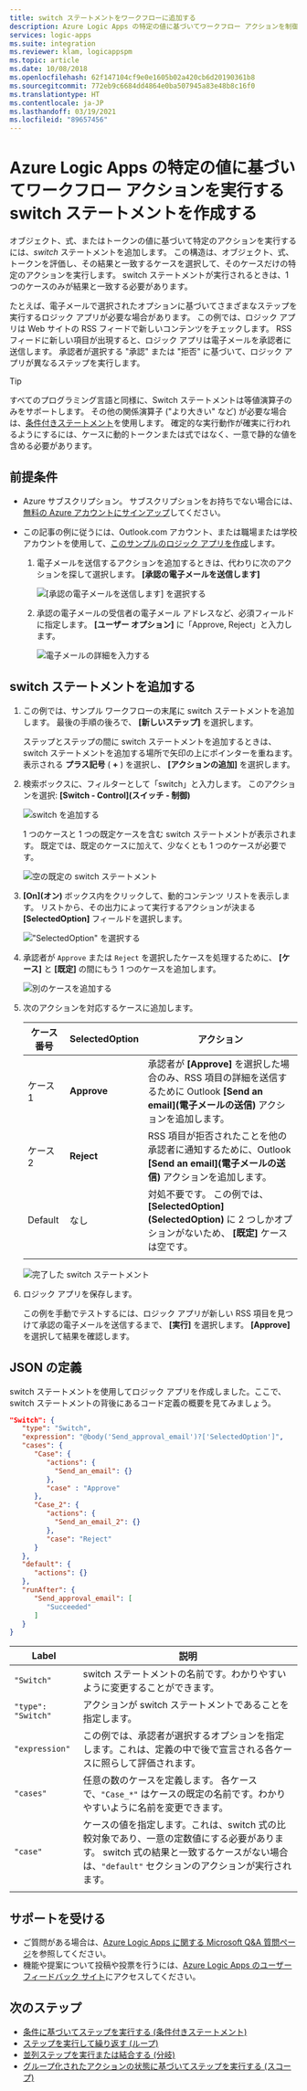 ```yaml
---
title: switch ステートメントをワークフローに追加する
description: Azure Logic Apps の特定の値に基づいてワークフロー アクションを制御する switch ステートメントを作成する方法です
services: logic-apps
ms.suite: integration
ms.reviewer: klam, logicappspm
ms.topic: article
ms.date: 10/08/2018
ms.openlocfilehash: 62f147104cf9e0e1605b02a420cb6d20190361b8
ms.sourcegitcommit: 772eb9c6684dd4864e0ba507945a83e48b8c16f0
ms.translationtype: HT
ms.contentlocale: ja-JP
ms.lasthandoff: 03/19/2021
ms.locfileid: "89657456"
---
```

# <a name="create-switch-statements-that-run-workflow-actions-based-on-specific-values-in-azure-logic-apps"></a>Azure Logic Apps の特定の値に基づいてワークフロー アクションを実行する switch ステートメントを作成する

オブジェクト、式、またはトークンの値に基づいて特定のアクションを実行するには、*switch* ステートメントを追加します。 この構造は、オブジェクト、式、トークンを評価し、その結果と一致するケースを選択して、そのケースだけの特定のアクションを実行します。 switch ステートメントが実行されるときは、1 つのケースのみが結果と一致する必要があります。

たとえば、電子メールで選択されたオプションに基づいてさまざまなステップを実行するロジック アプリが必要な場合があります。 この例では、ロジック アプリは Web サイトの RSS フィードで新しいコンテンツをチェックします。 RSS フィードに新しい項目が出現すると、ロジック アプリは電子メールを承認者に送信します。 承認者が選択する "承認" または "拒否" に基づいて、ロジック アプリが異なるステップを実行します。

> [!TIP]
> すべてのプログラミング言語と同様に、Switch ステートメントは等値演算子のみをサポートします。 その他の関係演算子 ("より大きい" など) が必要な場合は、[条件付きステートメント](../logic-apps/logic-apps-control-flow-conditional-statement.md)を使用します。
> 確定的な実行動作が確実に行われるようにするには、ケースに動的トークンまたは式ではなく、一意で静的な値を含める必要があります。

## <a name="prerequisites"></a>前提条件

* Azure サブスクリプション。 サブスクリプションをお持ちでない場合には、[無料の Azure アカウントにサインアップ](https://azure.microsoft.com/free/)してください。

* この記事の例に従うには、Outlook.com アカウント、または職場または学校アカウントを使用して、[このサンプルのロジック アプリを作成](../logic-apps/quickstart-create-first-logic-app-workflow.md)します。

  1. 電子メールを送信するアクションを追加するときは、代わりに次のアクションを探して選択します。 **[承認の電子メールを送信します]**

     ![[承認の電子メールを送信します] を選択する](./media/logic-apps-control-flow-switch-statement/send-approval-email-action.png)

  1. 承認の電子メールの受信者の電子メール アドレスなど、必須フィールドに指定します。 
  **[ユーザー オプション]** に「Approve, Reject」と入力します。

     ![電子メールの詳細を入力する](./media/logic-apps-control-flow-switch-statement/send-approval-email-details.png)

## <a name="add-switch-statement"></a>switch ステートメントを追加する

1. この例では、サンプル ワークフローの末尾に switch ステートメントを追加します。 最後の手順の後ろで、 **[新しいステップ]** を選択します。

   ステップとステップの間に switch ステートメントを追加するときは、switch ステートメントを追加する場所で矢印の上にポインターを重ねます。 表示される **プラス記号** ( **+** ) を選択し、 **[アクションの追加]** を選択します。

1. 検索ボックスに、フィルターとして「switch」と入力します。 このアクションを選択: **[Switch - Control]\(スイッチ - 制御\)**

   ![switch を追加する](./media/logic-apps-control-flow-switch-statement/add-switch-statement.png)

   1 つのケースと 1 つの既定ケースを含む switch ステートメントが表示されます。 
   既定では、既定のケースに加えて、少なくとも 1 つのケースが必要です。 

   ![空の既定の switch ステートメント](./media/logic-apps-control-flow-switch-statement/empty-switch.png)

1. **[On]\(オン\)** ボックス内をクリックして、動的コンテンツ リストを表示します。 リストから、その出力によって実行するアクションが決まる **[SelectedOption]** フィールドを選択します。 

   !["SelectedOption" を選択する](./media/logic-apps-control-flow-switch-statement/select-selected-option.png)

1. 承認者が `Approve` または `Reject` を選択したケースを処理するために、 **[ケース]** と **[既定]** の間にもう 1 つのケースを追加します。 

   ![別のケースを追加する](./media/logic-apps-control-flow-switch-statement/switch-plus.png)

1. 次のアクションを対応するケースに追加します。

   | ケース番号 | **SelectedOption** | アクション |
   |--------|--------------------|--------|
   | ケース 1 | **Approve** | 承認者が **[Approve]** を選択した場合のみ、RSS 項目の詳細を送信するために Outlook **[Send an email]\(電子メールの送信\)** アクションを追加します。 |
   | ケース 2 | **Reject** | RSS 項目が拒否されたことを他の承認者に通知するために、Outlook **[Send an email]\(電子メールの送信\)** アクションを追加します。 |
   | Default | なし | 対処不要です。 この例では、 **[SelectedOption]\(SelectedOption\)** に 2 つしかオプションがないため、 **[既定]** ケースは空です。 |
   |||

   ![完了した switch ステートメント](./media/logic-apps-control-flow-switch-statement/finished-switch.png)

1. ロジック アプリを保存します。 

   この例を手動でテストするには、ロジック アプリが新しい RSS 項目を見つけて承認の電子メールを送信するまで、 **[実行]** を選択します。 
   **[Approve]** を選択して結果を確認します。

## <a name="json-definition"></a>JSON の定義

switch ステートメントを使用してロジック アプリを作成しました。ここで、switch ステートメントの背後にあるコード定義の概要を見てみましょう。

``` json
"Switch": {
   "type": "Switch",
   "expression": "@body('Send_approval_email')?['SelectedOption']",
   "cases": {
      "Case": {
         "actions": {
           "Send_an_email": {}
         },
         "case" : "Approve"
      },
      "Case_2": {
         "actions": {
           "Send_an_email_2": {}
         },
         "case": "Reject"
      }
   },
   "default": {
      "actions": {}
   },
   "runAfter": {
      "Send_approval_email": [
         "Succeeded"
      ]
   }
}
```

| Label | 説明 |
|-------|-------------|
| `"Switch"`         | switch ステートメントの名前です。わかりやすいように変更することができます。 |
| `"type": "Switch"` | アクションが switch ステートメントであることを指定します。 |
| `"expression"`     | この例では、承認者が選択するオプションを指定します。これは、定義の中で後で宣言される各ケースに照らして評価されます。 |
| `"cases"` | 任意の数のケースを定義します。 各ケースで、`"Case_*"` はケースの既定の名前です。わかりやすいように名前を変更できます。 |
| `"case"` | ケースの値を指定します。これは、switch 式の比較対象であり、一意の定数値にする必要があります。 switch 式の結果と一致するケースがない場合は、`"default"` セクションのアクションが実行されます。 | 
| | | 

## <a name="get-support"></a>サポートを受ける

* ご質問がある場合は、[Azure Logic Apps に関する Microsoft Q&A 質問ページ](/answers/topics/azure-logic-apps.html)を参照してください。
* 機能や提案について投稿や投票を行うには、[Azure Logic Apps のユーザー フィードバック サイト](https://aka.ms/logicapps-wish)にアクセスしてください。

## <a name="next-steps"></a>次のステップ

* [条件に基づいてステップを実行する (条件付きステートメント)](../logic-apps/logic-apps-control-flow-conditional-statement.md)
* [ステップを実行して繰り返す (ループ)](../logic-apps/logic-apps-control-flow-loops.md)
* [並列ステップを実行または結合する (分岐)](../logic-apps/logic-apps-control-flow-branches.md)
* [グループ化されたアクションの状態に基づいてステップを実行する (スコープ)](../logic-apps/logic-apps-control-flow-run-steps-group-scopes.md)
